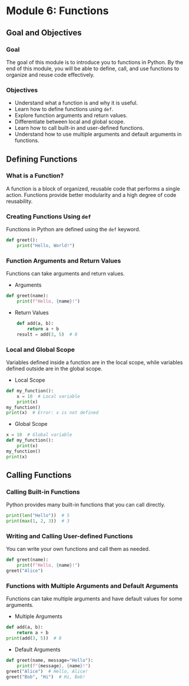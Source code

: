 # Module 6: Functions

## Goal and Objectives

### Goal
The goal of this module is to introduce you to functions in Python. By the end of this module, you will be able to define, call, and use functions to organize and reuse code effectively.

### Objectives
- Understand what a function is and why it is useful.
- Learn how to define functions using `def`.
- Explore function arguments and return values.
- Differentiate between local and global scope.
- Learn how to call built-in and user-defined functions.
- Understand how to use multiple arguments and default arguments in functions.

## Defining Functions

### What is a Function?
A function is a block of organized, reusable code that performs a single action. Functions provide better modularity and a high degree of code reusability.

### Creating Functions Using `def`
Functions in Python are defined using the `def` keyword.

```python
def greet():
    print("Hello, World!")
```
### Function Arguments and Return Values
Functions can take arguments and return values.
- Arguments
```python 
def greet(name):
    print(f"Hello, {name}!")
```
- Return Values
```python 
    def add(a, b):
        return a + b
    result = add(3, 5)  # 8
```
### Local and Global Scope 
Variables defined inside a function are in the local scope, while variables defined outside are in the global scope.
- Local Scope 
```python 
def my_function():
    x = 10  # Local variable
    print(x)
my_function()
print(x)  # Error: x is not defined
```
- Global Scope
```python 
x = 10  # Global variable
def my_function():
    print(x)
my_function()
print(x)
```
## Calling Functions 
### Calling Built-in Functions 
Python provides many built-in functions that you can call directly.
```python 
print(len("Hello"))  # 5
print(max(1, 2, 3))  # 3
```
### Writing and Calling User-defined Functions
You can write your own functions and call them as needed.
```python 
def greet(name):
    print(f"Hello, {name}!")
greet("Alice")
```
### Functions with Multiple Arguments and Default Arguments
Functions can take multiple arguments and have default values for some arguments.
- Multiple Arguments
```python 
def add(a, b):
    return a + b
print(add(3, 5))  # 8
```
- Default Arguments
```python 
def greet(name, message="Hello"):
    print(f"{message}, {name}!")
greet("Alice")  # Hello, Alice!
greet("Bob", "Hi")  # Hi, Bob!
```